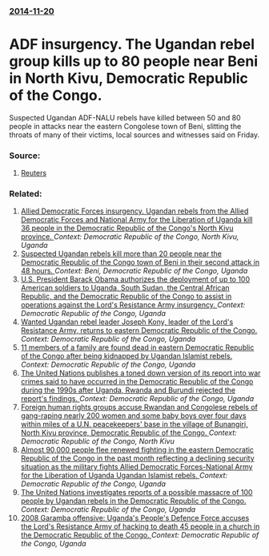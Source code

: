 ### [2014-11-20](/news/2014/11/20/index.md)

# ADF insurgency. The Ugandan rebel group kills up to 80 people near Beni in North Kivu, Democratic Republic of the Congo. 

Suspected Ugandan ADF-NALU rebels have killed between 50 and 80 people in attacks near the eastern Congolese town of Beni, slitting the throats of many of their victims, local sources and witnesses said on Friday.


### Source:

1. [Reuters](http://www.reuters.com/article/2014/11/21/us-congodemocratic-killings-idUSKCN0J51VN20141121)

### Related:

1. [Allied Democratic Forces insurgency. Ugandan rebels from the Allied Democratic Forces and National Army for the Liberation of Uganda kill 36 people in the Democratic Republic of the Congo's North Kivu province. ](/news/2014/12/7/allied-democratic-forces-insurgency-ugandan-rebels-from-the-allied-democratic-forces-and-national-army-for-the-liberation-of-uganda-kill-36.md) _Context: Democratic Republic of the Congo, North Kivu, Uganda_
2. [Suspected Ugandan rebels kill more than 20 people near the Democratic Republic of the Congo town of Beni in their second attack in 48 hours. ](/news/2014/10/18/suspected-ugandan-rebels-kill-more-than-20-people-near-the-democratic-republic-of-the-congo-town-of-beni-in-their-second-attack-in-48-hours.md) _Context: Beni, Democratic Republic of the Congo, Uganda_
3. [U.S. President Barack Obama authorizes the deployment of up to 100 American soldiers to Uganda, South Sudan, the Central African Republic, and the Democratic Republic of the Congo to assist in operations against the Lord's Resistance Army insurgency. ](/news/2011/10/14/u-s-president-barack-obama-authorizes-the-deployment-of-up-to-100-american-soldiers-to-uganda-south-sudan-the-central-african-republic-a.md) _Context: Democratic Republic of the Congo, Uganda_
4. [Wanted Ugandan rebel leader Joseph Kony, leader of the Lord's Resistance Army, returns to eastern Democratic Republic of the Congo. ](/news/2011/03/29/wanted-ugandan-rebel-leader-joseph-kony-leader-of-the-lord-s-resistance-army-returns-to-eastern-democratic-republic-of-the-congo.md) _Context: Democratic Republic of the Congo, Uganda_
5. [11 members of a family are found dead in eastern Democratic Republic of the Congo after being kidnapped by Ugandan Islamist rebels. ](/news/2011/02/14/11-members-of-a-family-are-found-dead-in-eastern-democratic-republic-of-the-congo-after-being-kidnapped-by-ugandan-islamist-rebels.md) _Context: Democratic Republic of the Congo, Uganda_
6. [The United Nations publishes a toned down version of its report into war crimes said to have occurred in the Democratic Republic of the Congo during the 1990s after Uganda, Rwanda and Burundi rejected the report's findings. ](/news/2010/10/1/the-united-nations-publishes-a-toned-down-version-of-its-report-into-war-crimes-said-to-have-occurred-in-the-democratic-republic-of-the-cong.md) _Context: Democratic Republic of the Congo, Uganda_
7. [Foreign human rights groups accuse Rwandan and Congolese rebels of gang-raping nearly 200 women and some baby boys over four days within miles of a U.N. peacekeepers' base in the village of Bunangiri, North Kivu province, Democratic Republic of the Congo. ](/news/2010/08/24/foreign-human-rights-groups-accuse-rwandan-and-congolese-rebels-of-gang-raping-nearly-200-women-and-some-baby-boys-over-four-days-within-mil.md) _Context: Democratic Republic of the Congo, North Kivu_
8. [Almost 90,000 people flee renewed fighting in the eastern Democratic Republic of the Congo in the past month reflecting a declining security situation as the military fights Allied Democratic Forces-National Army for the Liberation of Uganda Ugandan Islamist rebels. ](/news/2010/08/1/almost-90-000-people-flee-renewed-fighting-in-the-eastern-democratic-republic-of-the-congo-in-the-past-month-reflecting-a-declining-security.md) _Context: Democratic Republic of the Congo, Uganda_
9. [The United Nations investigates reports of a possible massacre of 100 people by Ugandan rebels in the Democratic Republic of the Congo. ](/news/2010/05/2/the-united-nations-investigates-reports-of-a-possible-massacre-of-100-people-by-ugandan-rebels-in-the-democratic-republic-of-the-congo.md) _Context: Democratic Republic of the Congo, Uganda_
10. [ 2008 Garamba offensive: Uganda's People's Defence Force accuses the Lord's Resistance Army of hacking to death 45 people in a church in the Democratic Republic of the Congo. ](/news/2008/12/28/2008-garamba-offensive-uganda-s-people-s-defence-force-accuses-the-lord-s-resistance-army-of-hacking-to-death-45-people-in-a-church-in-the.md) _Context: Democratic Republic of the Congo, Uganda_
